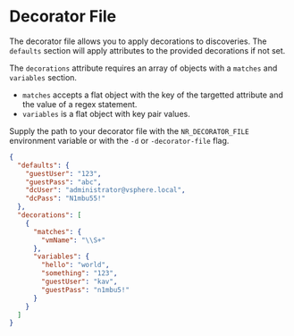 # Decorator File

The decorator file allows you to apply decorations to discoveries. The `defaults` section will apply attributes to the provided decorations if not set.

The `decorations` attribute requires an array of objects with a `matches` and `variables` section.

- `matches` accepts a flat object with the key of the targetted attribute and the value of a regex statement.
- `variables` is a flat object with key pair values.

Supply the path to your decorator file with the `NR_DECORATOR_FILE` environment variable or with the `-d` or `-decorator-file` flag.

```json
{
  "defaults": {
    "guestUser": "123",
    "guestPass": "abc",
    "dcUser": "administrator@vsphere.local",
    "dcPass": "N1mbu55!"
  },
  "decorations": [
    {
      "matches": {
        "vmName": "\\S+"
      },
      "variables": {
        "hello": "world",
        "something": "123",
        "guestUser": "kav",
        "guestPass": "n1mbu5!"
      }
    }
  ]
}
```
